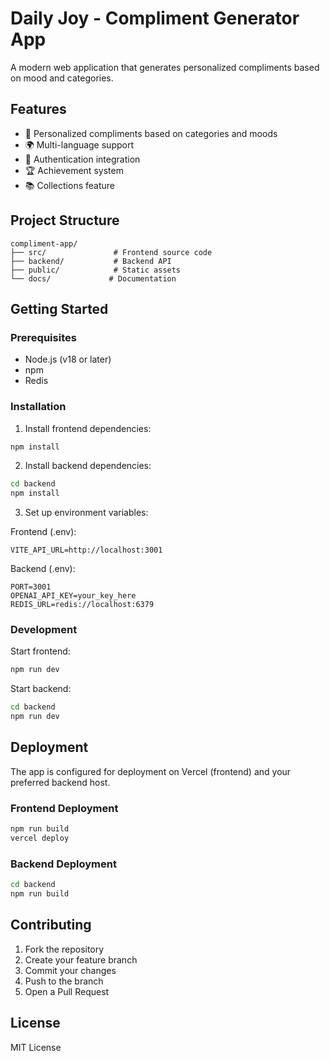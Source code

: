 # Daily Joy - Compliment Generator App

A modern web application that generates personalized compliments based on mood and categories.

## Features

- 🎯 Personalized compliments based on categories and moods
- 🌍 Multi-language support
- 🔐 Authentication integration
- 🏆 Achievement system
- 📚 Collections feature

## Project Structure
```
compliment-app/
├── src/               # Frontend source code
├── backend/           # Backend API
├── public/            # Static assets
└── docs/             # Documentation
```

## Getting Started

### Prerequisites

- Node.js (v18 or later)
- npm
- Redis

### Installation

1. Install frontend dependencies:
```bash
npm install
```

2. Install backend dependencies:
```bash
cd backend
npm install
```

3. Set up environment variables:

Frontend (.env):
```env
VITE_API_URL=http://localhost:3001
```

Backend (.env):
```env
PORT=3001
OPENAI_API_KEY=your_key_here
REDIS_URL=redis://localhost:6379
```

### Development

Start frontend:
```bash
npm run dev
```

Start backend:
```bash
cd backend
npm run dev
```

## Deployment

The app is configured for deployment on Vercel (frontend) and your preferred backend host.

### Frontend Deployment
```bash
npm run build
vercel deploy
```

### Backend Deployment
```bash
cd backend
npm run build
```

## Contributing

1. Fork the repository
2. Create your feature branch
3. Commit your changes
4. Push to the branch
5. Open a Pull Request

## License

MIT License